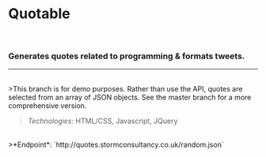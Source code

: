 
# **Quotable**
<br>

### Generates quotes related to programming & formats tweets.
---
<br>
>This branch is for demo purposes. Rather than use the API, quotes are selected from an array of JSON objects. See the master branch for a more comprehensive version.

>*Technologies*: HTML/CSS, Javascript, JQuery
<br>
>*Endpoint*: `http://quotes.stormconsultancy.co.uk/random.json`
